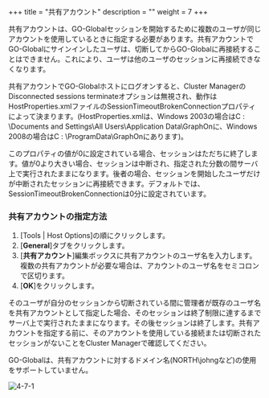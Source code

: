 
+++
title = "共有アカウント"
description = ""
weight = 7
+++

共有アカウントは、GO-Globalセッションを開始するために複数のユーザが同じアカウントを使用しているときに指定する必要があります。共有アカウントでGO-Globalにサインインしたユーザは、切断してからGO-Globalに再接続することはできません。これにより、ユーザは他のユーザのセッションに再接続できなくなります。

共有アカウントでGO-Globalホストにログオンすると、Cluster ManagerのDisconnected sessions terminateオプションは無視され、動作はHostProperties.xmlファイルのSessionTimeoutBrokenConnectionプロパティによって決まります。(HostProperties.xmlは、Windows 2003の場合はC : \Documents and Settings\All Users\Application Data\GraphOnに、Windows 2008の場合はC : \ProgramData\GraphOnにあります)。

このプロパティの値が0に設定されている場合、セッションはただちに終了します。値が0より大きい場合、セッションは中断され、指定された分数の間サーバ上で実行されたままになります。後者の場合、セッションを開始したユーザだけが中断されたセッションに再接続できます。デフォルトでは、SessionTimeoutBrokenConnectionは0分に設定されています。

### 共有アカウントの指定方法

1. [Tools | Host Options]の順にクリックします。
2. [**General**]タブをクリックします。
3. [**共有アカウント**]編集ボックスに共有アカウントのユーザ名を入力します。複数の共有アカウントが必要な場合は、アカウントのユーザ名をセミコロンで区切ります。
4. [**OK**]をクリックします。

そのユーザが自分のセッションから切断されている間に管理者が既存のユーザ名を共有アカウントとして指定した場合、そのセッションは終了制限に達するまでサーバ上で実行されたままになります。その後セッションは終了します。共有アカウントを指定する前に、そのアカウントを使用している接続または切断されたセッションがないことをCluster Managerで確認してください。

GO-Globalは、共有アカウントに対するドメイン名(NORTH\johngなど)の使用をサポートしていません。

![4-7-1](/image5/4-7-1.png) 
